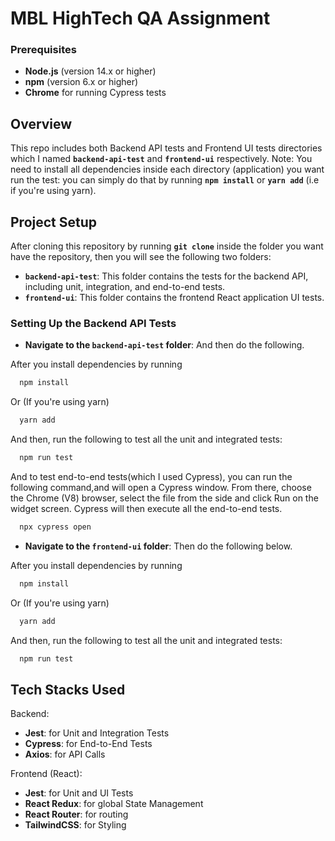 # MBL HighTech QA Assignment

### Prerequisites

- **Node.js** (version 14.x or higher)
- **npm** (version 6.x or higher)
- **Chrome** for running Cypress tests

## Overview

This repo includes both Backend API tests and Frontend UI tests directories which I named **`backend-api-test`** and **`frontend-ui`** respectively. Note: You need to install all dependencies inside each directory (application) you want run the test: you can simply do that by running **`npm install`** or **`yarn add`** (i.e if you're using yarn).

## Project Setup

After cloning this repository by running **`git clone`** inside the folder you want have the repository, then you will see the following two folders:

- **`backend-api-test`**: This folder contains the tests for the backend API, including unit, integration, and end-to-end tests.
- **`frontend-ui`**: This folder contains the frontend React application UI tests.

### Setting Up the Backend API Tests

- **Navigate to the `backend-api-test` folder**: And then do the following.

After you install dependencies by running

```bash
  npm install
```

Or (If you're using yarn)

```bash
  yarn add
```

And then, run the following to test all the unit and integrated tests:

```bash
  npm run test
```

And to test end-to-end tests(which I used Cypress), you can run the following command,and will open a Cypress window. From there, choose the Chrome (V8) browser, select the file from the side and click Run on the widget screen. Cypress will then execute all the end-to-end tests.

```bash
  npx cypress open
```

- **Navigate to the `frontend-ui` folder**: Then do the following below.

After you install dependencies by running

```bash
  npm install
```

Or (If you're using yarn)

```bash
  yarn add
```

And then, run the following to test all the unit and integrated tests:

```bash
  npm run test
```

## Tech Stacks Used

Backend:

- **Jest**: for Unit and Integration Tests
- **Cypress**: for End-to-End Tests
- **Axios**: for API Calls

Frontend (React):

- **Jest**: for Unit and UI Tests
- **React Redux**: for global State Management
- **React Router**: for routing
- **TailwindCSS**: for Styling

